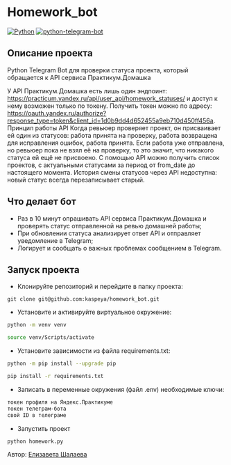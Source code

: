 # Homework_bot
[![Python](https://img.shields.io/badge/-Python-464646?style=flat&logo=Python&logoColor=ffffff&color=043A6B)](https://www.python.org/)
[![python-telegram-bot](https://raw.githubusercontent.com/python-telegram-bot/logos/master/logo-text/png/ptb-logo-text_768.png)](https://python-telegram-bot.org)

## Описание проекта
Python Telegram Bot для проверки статуса проекта, который обращается к API сервиса Практикум.Домашка 

У API Практикум.Домашка есть лишь один эндпоинт: https://practicum.yandex.ru/api/user_api/homework_statuses/ и доступ к нему возможен только по токену.
Получить токен можно по адресу: https://oauth.yandex.ru/authorize?response_type=token&client_id=1d0b9dd4d652455a9eb710d450ff456a.
Принцип работы API
Когда ревьюер проверяет проект, он присваивает ей один из статусов: 
работа принята на проверку,
работа возвращена для исправления ошибок,
работа принята.
Если работа уже отправлена, но ревьюер пока не взял её на проверку, то это значит, что никакого статуса ей ещё не присвоено. 
С помощью API можно получить список проектов, с актуальными статусами за период от from_date до настоящего момента. История смены статусов через API недоступна: новый статус всегда перезаписывает старый.

## Что делает бот
- Раз в 10 минут опрашивать API сервиса Практикум.Домашка и проверять статус отправленной на ревью домашней работы;
- При обновлении статуса анализирует ответ API и отправляет уведомление в Telegram;
- Логирует и сообщать о важных проблемах сообщением в Telegram.

## Запуск проекта
- Клонируйте репозиторий и перейдите в папку проекта:
```
git clone git@github.com:kaspeya/homework_bot.git
```
- Установите и активируйте виртуальное окружение:
```bash
python -m venv venv
```
```bash
source venv/Scripts/activate
```
- Установите зависимости из файла requirements.txt:
```bash
python -m pip install --upgrade pip
```
```bash
pip install -r requirements.txt
```
- Записать в переменные окружения (файл .env) необходимые ключи:
```bash
токен профиля на Яндекс.Практикуме
токен телеграм-бота
свой ID в телеграме
```

- Запустить проект
```bash
python homework.py
```

Автор: [Елизавета Шалаева](https://github.com/kaspeya)
